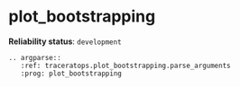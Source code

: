 # plot_bootstrapping

**Reliability status**: `development`

```{eval-rst}
.. argparse::
   :ref: traceratops.plot_bootstrapping.parse_arguments
   :prog: plot_bootstrapping
```
